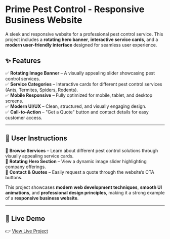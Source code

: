# Prime Pest Control - Responsive Business Website

A sleek and responsive website for a professional pest control service. 
This project includes a **rotating hero banner**, **interactive service 
cards**, and a **modern user-friendly interface** designed for seamless 
user experience.

## ✨ Features
✅ **Rotating Image Banner** – A visually appealing slider showcasing pest 
control services.  
✅ **Service Categories** – Interactive cards for different pest control 
services (Ants, Termites, Spiders, Rodents).  
✅ **Mobile Responsive** – Fully optimized for mobile, tablet, and desktop 
screens.  
✅ **Modern UI/UX** – Clean, structured, and visually engaging design.  
✅ **Call-to-Action** – "Get a Quote" button and contact details for easy 
customer access.  

---

## 📖 User Instructions
🔹 **Browse Services** – Learn about different pest control solutions 
through visually appealing service cards.  
🔹 **Rotating Hero Section** – View a dynamic image slider highlighting 
company offerings.  
🔹 **Contact & Quotes** – Easily request a quote through the website’s CTA 
buttons.  

This project showcases **modern web development techniques**, **smooth UI 
animations**, and **professional design principles**, making it a strong 
example of a **responsive business website**.

---

## 🔗 **Live Demo**
👉 [View Live 
Project]( 
https://hcheem4.github.io/Prime-Pest-Control---Responsive-Business-Website/)

